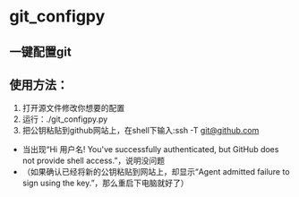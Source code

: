 # git_configpy
## 一键配置git

## 使用方法：

1. 打开源文件修改你想要的配置
2. 运行：./git_configpy.py
3. 把公钥粘贴到github网站上，在shell下输入:ssh -T git@github.com
- 当出现“Hi 用户名! You've successfully authenticated, but GitHub does not provide shell access.”，说明没问题
- （如果确认已经将新的公钥粘贴到网站上，却显示“Agent admitted failure to sign using the key.”，那么重启下电脑就好了）
